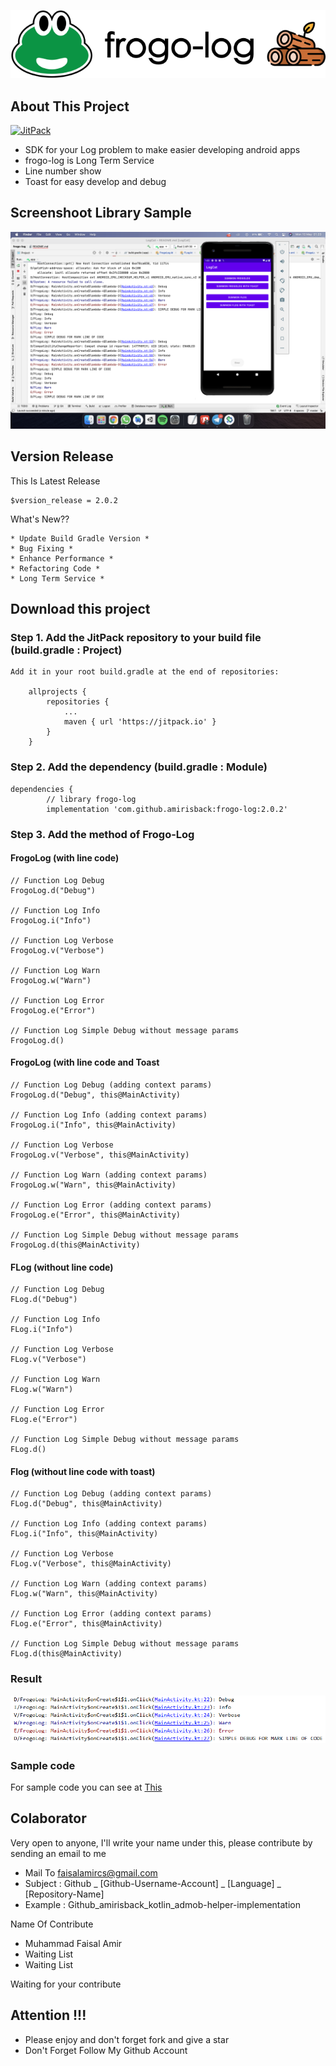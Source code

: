 ![ScreenShoot Apps](docs/image/ss_banner.png?raw=true)

## About This Project
[![JitPack](https://jitpack.io/v/amirisback/frogo-log.svg?style=flat-square)](https://jitpack.io/#amirisback/frogo-log)
- SDK for your Log problem to make easier developing android apps
- frogo-log is Long Term Service
- Line number show
- Toast for easy develop and debug

## Screenshoot Library Sample
![ScreenShoot Apps](docs/image/ss_result_1.png?raw=true)

## Version Release
This Is Latest Release

    $version_release = 2.0.2

What's New??

    * Update Build Gradle Version *
    * Bug Fixing *
    * Enhance Performance *
    * Refactoring Code *
    * Long Term Service *

## Download this project

### Step 1. Add the JitPack repository to your build file (build.gradle : Project)

    Add it in your root build.gradle at the end of repositories:

    	allprojects {
    		repositories {
    			...
    			maven { url 'https://jitpack.io' }
    		}
    	}

### Step 2. Add the dependency (build.gradle : Module)

    dependencies {
            // library frogo-log
            implementation 'com.github.amirisback:frogo-log:2.0.2'

### Step 3. Add the method of Frogo-Log

#### FrogoLog (with line code)
    // Function Log Debug
    FrogoLog.d("Debug")

    // Function Log Info
    FrogoLog.i("Info")

    // Function Log Verbose
    FrogoLog.v("Verbose")

    // Function Log Warn
    FrogoLog.w("Warn")

    // Function Log Error
    FrogoLog.e("Error")

    // Function Log Simple Debug without message params
    FrogoLog.d()

#### FrogoLog (with line code and Toast
    // Function Log Debug (adding context params)
    FrogoLog.d("Debug", this@MainActivity)

    // Function Log Info (adding context params)
    FrogoLog.i("Info", this@MainActivity)

    // Function Log Verbose
    FrogoLog.v("Verbose", this@MainActivity)

    // Function Log Warn (adding context params)
    FrogoLog.w("Warn", this@MainActivity)

    // Function Log Error (adding context params)
    FrogoLog.e("Error", this@MainActivity)

    // Function Log Simple Debug without message params
    FrogoLog.d(this@MainActivity)

#### FLog (without line code)

    // Function Log Debug
    FLog.d("Debug")

    // Function Log Info
    FLog.i("Info")

    // Function Log Verbose
    FLog.v("Verbose")

    // Function Log Warn
    FLog.w("Warn")

    // Function Log Error
    FLog.e("Error")

    // Function Log Simple Debug without message params
    FLog.d()

#### Flog (without line code with toast)

    // Function Log Debug (adding context params)
    FLog.d("Debug", this@MainActivity)

    // Function Log Info (adding context params)
    FLog.i("Info", this@MainActivity)

    // Function Log Verbose
    FLog.v("Verbose", this@MainActivity)

    // Function Log Warn (adding context params)
    FLog.w("Warn", this@MainActivity)

    // Function Log Error (adding context params)
    FLog.e("Error", this@MainActivity)

    // Function Log Simple Debug without message params
    FLog.d(this@MainActivity)

### Result
![ScreenShoot Apps](docs/image/ss_result_2.png?raw=true)

### Sample code
For sample code you can see at [This](https://github.com/amirisback/frogo-log/blob/master/app/src/main/java/com/frogobox/logcat/MainActivity.kt)

## Colaborator
Very open to anyone, I'll write your name under this, please contribute by sending an email to me

- Mail To faisalamircs@gmail.com
- Subject : Github _ [Github-Username-Account] _ [Language] _ [Repository-Name]
- Example : Github_amirisback_kotlin_admob-helper-implementation

Name Of Contribute
- Muhammad Faisal Amir
- Waiting List
- Waiting List

Waiting for your contribute

## Attention !!!
- Please enjoy and don't forget fork and give a star
- Don't Forget Follow My Github Account
